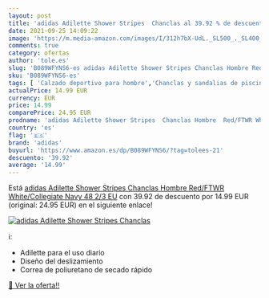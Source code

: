 ```yaml
---
layout: post
title: 'adidas Adilette Shower Stripes  Chanclas al 39.92 % de descuento'
date: 2021-09-25 14:09:22
image: 'https://m.media-amazon.com/images/I/312h7bX-UdL._SL500_._SL400_.jpg'
comments: true
category: ofertas
author: 'tole.es'
slug: 'B089WFYNS6-es adidas Adilette Shower Stripes Chanclas Hombre Red/FTWR...'
sku: 'B089WFYNS6-es'
tags: [ 'Calzado deportivo para hombre','Chanclas y sandalias de piscina para hombre','Zapatillas y calzado deportivo para hombre','Zapatos','Zapatos para hombre','Zapatos y complementos','adidas','chanclas', ]
actualPrice: 14.99 EUR
currency: EUR
price: 14.99
comparePrice: 24.95 EUR
prodname: 'adidas Adilette Shower Stripes  Chanclas Hombre  Red/FTWR White/Collegiate Navy  48 2/3 EU'
country: 'es'
flag: '🇪🇸'
brand: 'adidas'
buyurl: 'https://www.amazon.es/dp/B089WFYNS6/?tag=tolees-21'
descuento: '39.92'
average: '14.99'
---
```


Está [adidas Adilette Shower Stripes  Chanclas Hombre  Red/FTWR White/Collegiate Navy  48 2/3 EU](https://www.amazon.es/dp/B089WFYNS6/?tag=tolees-21) con 39.92 de descuento por 14.99 EUR (original: 24.95 EUR) en el siguiente enlace!

[![adidas Adilette Shower Stripes  Chanclas](https://m.media-amazon.com/images/I/312h7bX-UdL._SL500_._SL400_.jpg)](https://www.amazon.es/dp/B089WFYNS6/?tag=tolees-21)

ℹ️:

- Adilette para el uso diario
- Diseño del deslizamiento
- Correa de poliuretano de secado rápido

[🛒 Ver la oferta!!](https://www.amazon.es/dp/B089WFYNS6/?tag=tolees-21)
